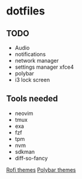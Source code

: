 # dotfiles

## TODO

- Audio
- notifications
- network manager
- settings manager xfce4
- polybar
- i3 lock screen

## Tools needed

- neovim
- tmux
- exa
- fzf
- tpm
- nvm
- sdkman
- diff-so-fancy

[Rofi themes](https://github.com/adi1090x/rofi)
[Polybar themes](https://github.com/adi1090x/polybar-themes)
